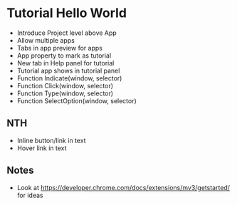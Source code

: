 Tutorial Hello World
====================

- Introduce Project level above App
- Allow multiple apps
- Tabs in app preview for apps
- App property to mark as tutorial
- New tab in Help panel for tutorial
- Tutorial app shows in tutorial panel
- Function Indicate(window, selector)
- Function Click(window, selector)
- Function Type(window, selector)
- Function SelectOption(window, selector)

NTH
---
- Inline button/link in text
- Hover link in text

Notes
-----

- Look at https://developer.chrome.com/docs/extensions/mv3/getstarted/ for ideas
